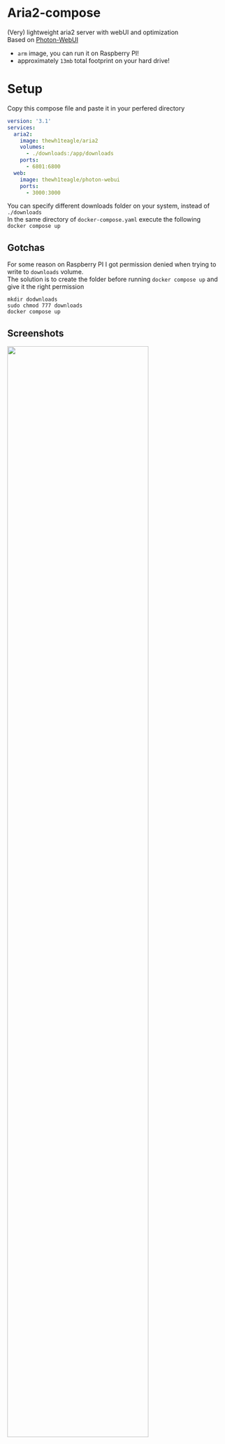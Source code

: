 # Aria2-compose  
(Very) lightweight aria2 server with webUI and optimization  
Based on [Photon-WebUI](https://github.com/zmzhang8/Photon-WebUI)

- `arm` image, you can run it on Raspberry PI!
- approximately `13mb` total footprint on your hard drive!

# Setup
Copy this compose file and paste it in your perfered directory  
```yaml
version: '3.1'
services:
  aria2:
    image: thewh1teagle/aria2
    volumes:
      - ./downloads:/app/downloads
    ports:
      - 6801:6800
  web:
    image: thewh1teagle/photon-webui
    ports:
      - 3000:3000

```
You can specify different downloads folder on your system, instead of `./downloads`  
In the same directory of `docker-compose.yaml` execute the following  
`docker compose up`

## Gotchas
For some reason on Raspberry PI I got permission denied when trying to write to `downloads` volume.  
The solution is to create the folder before running `docker compose up` and give it the right permission
```
mkdir dodwnloads
sudo chmod 777 downloads
docker compose up
```

## Screenshots


<img src="screenshot/downloading.png" width="80%" height="80%"></img>
